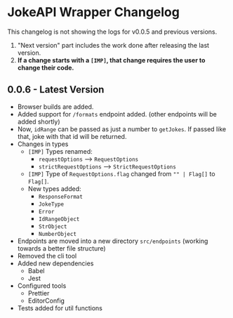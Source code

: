 # JokeAPI Wrapper Changelog

This changelog is not showing the logs for v0.0.5 and previous versions.

1. "Next version" part includes the work done after releasing the last version.
2. **If a change starts with a `[IMP]`, that change requires the user to change their code.**

## 0.0.6 - Latest Version

- Browser builds are added.
- Added support for `/formats` endpoint added. (other endpoints will be added shortly)
- Now, `idRange` can be passed as just a number to `getJokes`. If passed like that, joke with that id will be returned.
- Changes in types
  - `[IMP]` Types renamed:
    - `requestOptions` --> `RequestOptions`
    - `strictRequestOptions` --> `StrictRequestOptions`
  - `[IMP]` Type of `RequestOptions.flag` changed from `"" | Flag[]` to `Flag[]`.
  - New types added:
    - `ResponseFormat`
    - `JokeType`
    - `Error`
    - `IdRangeObject`
    - `StrObject`
    - `NumberObject`
- Endpoints are moved into a new directory `src/endpoints` (working towards a better file structure)
- Removed the cli tool
- Added new dependencies
  - Babel
  - Jest
- Configured tools
  - Prettier
  - EditorConfig
- Tests added for util functions
